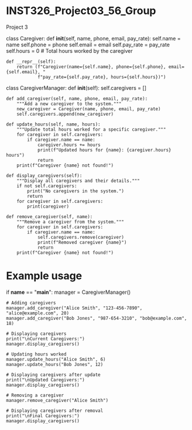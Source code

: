 # INST326_Project03_56_Group
Project 3

class Caregiver:
    def __init__(self, name, phone, email, pay_rate):
        self.name = name
        self.phone = phone
        self.email = email
        self.pay_rate = pay_rate
        self.hours = 0  # Total hours worked by the caregiver

    def __repr__(self):
        return (f"Caregiver(name={self.name}, phone={self.phone}, email={self.email}, "
                f"pay_rate={self.pay_rate}, hours={self.hours})")


class CaregiverManager:
    def __init__(self):
        self.caregivers = []

    def add_caregiver(self, name, phone, email, pay_rate):
        """Add a new caregiver to the system."""
        new_caregiver = Caregiver(name, phone, email, pay_rate)
        self.caregivers.append(new_caregiver)

    def update_hours(self, name, hours):
        """Update total hours worked for a specific caregiver."""
        for caregiver in self.caregivers:
            if caregiver.name == name:
                caregiver.hours += hours
                print(f"Updated hours for {name}: {caregiver.hours} hours")
                return
        print(f"Caregiver {name} not found!")

    def display_caregivers(self):
        """Display all caregivers and their details."""
        if not self.caregivers:
            print("No caregivers in the system.")
            return
        for caregiver in self.caregivers:
            print(caregiver)

    def remove_caregiver(self, name):
        """Remove a caregiver from the system."""
        for caregiver in self.caregivers:
            if caregiver.name == name:
                self.caregivers.remove(caregiver)
                print(f"Removed caregiver {name}")
                return
        print(f"Caregiver {name} not found!")


# Example usage
if __name__ == "__main__":
    manager = CaregiverManager()

    # Adding caregivers
    manager.add_caregiver("Alice Smith", "123-456-7890", "alice@example.com", 20)
    manager.add_caregiver("Bob Jones", "987-654-3210", "bob@example.com", 18)

    # Displaying caregivers
    print("\nCurrent Caregivers:")
    manager.display_caregivers()

    # Updating hours worked
    manager.update_hours("Alice Smith", 6)
    manager.update_hours("Bob Jones", 12)

    # Displaying caregivers after update
    print("\nUpdated Caregivers:")
    manager.display_caregivers()

    # Removing a caregiver
    manager.remove_caregiver("Alice Smith")

    # Displaying caregivers after removal
    print("\nFinal Caregivers:")
    manager.display_caregivers()
